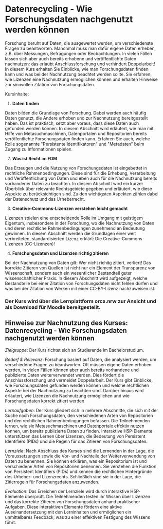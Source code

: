 # Datenrecycling - Wie Forschungsdaten nachgenutzt werden können

Forschung beruht auf Daten, die ausgewertet werden, um verschiedenste Fragen zu beantworten. Manchmal muss man dafür eigene Daten erheben, z.B. über Messungen, Befragungen oder Beobachtungen. In vielen Fällen lassen sich aber auch bereits erhobene und veröffentlichte Daten nachnutzen: das erlaubt Anschlussforschung und verhindert Doppelarbeit! In diesem Kurs erhalten Sie Einblicke, wie man Forschungsdaten finden kann und was bei der Nachnutzung beachtet werden sollte. Sie erfahren, wie Lizenzen eine Nachnutzung ermöglichen können und erhalten Hinweise zur sinnvollen Zitation von Forschungsdaten.

Kursinhalte:

1. **Daten finden**

Daten bilden die Grundlage von Forschung. Dabei werden auch häufig Daten genutzt, die Andere erhoben und zur Nachnutzung bereitgestellt haben. Das ist praktisch, setzt aber voraus, dass diese Daten auch gefunden werden können. In diesem Abschnitt wird erläutert, wie man mit Hilfe von Metasuchmaschinen, Datenportalen und Repositorien bereits veröffentlichte Forschungsdaten finden kann. Erfahren Sie auch, welche Rolle sogenannte "Persistente Identifikatoren" und "Metadaten" beim Zugang zu Informationen spielen.

2. **Was ist Recht im FDM**

Das Erzeugen und die Nutzung von Forschungsdaten ist eingebettet in rechtliche Rahmenbedingungen. Diese sind für die Erhebung, Verarbeitung und Veröffentlichung von Daten und eben auch für die Nachnutzung bereits vorhandener Daten zu beachten. In diesem Abschnitt wird ein kurzer Überblick über relevante Rechtsgebiete gegeben und erläutert, wie diese Aspekte zu berücksichtigen sind. Zu den wichtigsten Aspekten zählen dabei der Datenschutz und das Urheberrecht.

3. **Creative-Commons-Lizenzen verstehen leicht gemacht**

Lizenzen spielen eine entscheidende Rolle im Umgang mit geistigem Eigentum, insbesondere in der Forschung, wo die Nachnutzung von Daten und deren rechtliche Rahmenbedingungen zunehmend an Bedeutung gewinnen. In diesem Abschnitt werden die Grundlagen einer weit verbreiteten, standardisierten Lizenz erklärt: Die Creative-Commons-Lizenzen (CC-Lizenzen)!

4. **Forschungsdaten und Lizenzen richtig zitieren**

Bei der Nachnutzung von Daten gilt: Wer nicht richitg zitiert, verliert! Das korrekte Zitieren von Quellen ist nicht nur ein Element der Transparenz von Wissenschaft, sondern auch ein wesentlicher Bestandteil guter wissenschaftlicher Praxis. In diesem Abschnitt wird aufgezeigt, welche Bestandteile bei einer Zitation von Forschungsdaten nicht fehlen dürfen und was bei der Zitation von Werken mit einer CC-BY-Lizenz nachzuweisen ist.

### Der Kurs wird über die Lernplattform orca.nrw zur Ansicht und als Download für Moodle bereitgestellt. 

## Hinweise zur Nachnutzung des Kurses: Datenrecycling - Wie Forschungsdaten nachgenutzt werden können

*Zielgruppe*: Der Kurs richtet sich an Studierende im Bachelorstudium.

*Bedarf & Relevanz*: Forschung basiert auf Daten, die analysiert werden, um verschiedene Fragen zu beantworten. Oft müssen eigene Daten erhoben werden, in vielen Fällen können aber auch bereits vorhandene und publizierte Daten weiterverwendet werden. Dies fördert die Anschlussforschung und vermeidet Doppelarbeit. Der Kurs gibt Einblicke, wie Forschungsdaten gefunden werden können und welche rechtlichen Aspekte bei der Nachnutzung zu beachten sind. Darüber hinaus wird erläutert, wie Lizenzen die Nachnutzung ermöglichen und wie Forschungsdaten korrekt zitiert werden.

*Lernaufgaben*: Der Kurs gliedert sich in mehrere Abschnitte, die sich mit der Suche nach Forschungsdaten, den verschiedenen Arten von Repositorien und den rechtlichen Rahmenbedingungen befassen. Die Teilnehmenden lernen, wie sie Metasuchmaschinen und Datenportale effektiv nutzen können, um bereits publizierte Daten zu finden. Interaktive H5P-Elemente unterstützen das Lernen über Lizenzen, die Bedeutung von Persistent Identifiers (PIDs) und die Regeln für das Zitieren von Forschungsdaten.

*Lernziele*: Nach Abschluss des Kurses sind die Lernenden in der Lage, die Voraussetzungen sowie die Vor- und Nachteile der Weiterverwendung von Daten zu benennen. Sie können erklären, was ein Repositorium ist und verschiedene Arten von Repositorien benennen. Sie verstehen die Funktion von Persistent Identifiers (PIDs) und kennen die rechtlichen Hintergründe des Urheber- und Lizenzrechts. Schließlich sind sie in der Lage, die Zitierregeln für Forschungsdaten anzuwenden.

*Evaluation*: Das Erreichen der Lernziele wird durch interaktive H5P-Elemente überprüft. Die Teilnehmenden testen ihr Wissen über Lizenzen und das korrekte Zitieren von Forschungsdaten anhand praktischer Aufgaben. Diese interaktiven Elemente fördern eine aktive Auseinandersetzung mit den Lerninhalten und ermöglichen ein unmittelbares Feedback, was zu einer effektiven Festigung des Wissens führt.
